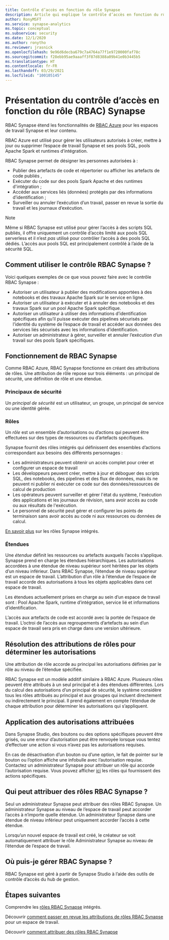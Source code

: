 ```yaml
---
title: Contrôle d’accès en fonction du rôle Synapse
description: Article qui explique le contrôle d’accès en fonction du rôle dans Azure Synapse Analytics
author: RonyMSFT
ms.service: synapse-analytics
ms.topic: conceptual
ms.subservice: security
ms.date: 12/1/2020
ms.author: ronytho
ms.reviewer: jrasnick
ms.openlocfilehash: 9e96d6decba679c7a4764a77f1e9720000faf78c
ms.sourcegitcommit: f28ebb95ae9aaaff3f87d8388a09b41e0b3445b5
ms.translationtype: HT
ms.contentlocale: fr-FR
ms.lasthandoff: 03/29/2021
ms.locfileid: "100105145"
---
```

# <a name="what-is-synapse-role-based-access-control-rbac"></a>Présentation du contrôle d’accès en fonction du rôle (RBAC) Synapse

RBAC Synapse étend les fonctionnalités de [RBAC Azure](../../role-based-access-control/overview.md) pour les espaces de travail Synapse et leur contenu. 

RBAC Azure est utilisé pour gérer les utilisateurs autorisés à créer, mettre à jour ou supprimer l’espace de travail Synapse et ses pools SQL, pools Apache Spark et runtimes d’intégration.

RBAC Synapse permet de désigner les personnes autorisées à :
- Publier des artefacts de code et répertorier ou afficher les artefacts de code publiés , 
- Exécuter du code sur des pools Spark Apache et des runtimes d'intégration ;
- Accéder aux services liés (données) protégés par des informations d’identification ; 
- Surveiller ou annuler l’exécution d’un travail, passer en revue la sortie du travail et les journaux d’exécution.  

>[!Note]
>Même si RBAC Synapse est utilisé pour gérer l’accès à des scripts SQL publiés, il offre uniquement un contrôle d’accès limité aux pools SQL serverless et il n’est _pas_ utilisé pour contrôler l’accès à des pools SQL dédiés.  L’accès aux pools SQL est principalement contrôlé à l’aide de la sécurité SQL.

## <a name="what-can-i-do-with-synapse-rbac"></a>Comment utiliser le contrôle RBAC Synapse ?

Voici quelques exemples de ce que vous pouvez faire avec le contrôle RBAC Synapse :
  - Autoriser un utilisateur à publier des modifications apportées à des notebooks et des travaux Apache Spark sur le service en ligne.
  - Autoriser un utilisateur à exécuter et à annuler des notebooks et des travaux Spark sur un pool Apache Spark spécifique.
  - Autoriser un utilisateur à utiliser des informations d’identification spécifiques afin qu’il puisse exécuter des pipelines sécurisés par l’identité du système de l’espace de travail et accéder aux données des services liés sécurisés avec les informations d’identification. 
  - Autoriser un administrateur à gérer, surveiller et annuler l’exécution d’un travail sur des pools Spark spécifiques.    

## <a name="how-synapse-rbac-works"></a>Fonctionnement de RBAC Synapse
Comme RBAC Azure, RBAC Synapse fonctionne en créant des attributions de rôles. Une attribution de rôle repose sur trois éléments : un principal de sécurité, une définition de rôle et une étendue.  

### <a name="security-principals"></a>Principaux de sécurité

Un _principal de sécurité_ est un utilisateur, un groupe, un principal de service ou une identité gérée.

### <a name="roles"></a>Rôles
 
Un _rôle_  est un ensemble d’autorisations ou d’actions qui peuvent être effectuées sur des types de ressources ou d’artefacts spécifiques.

Synapse fournit des rôles intégrés qui définissent des ensembles d’actions correspondant aux besoins des différents personnages :
- Les administrateurs peuvent obtenir un accès complet pour créer et configurer un espace de travail 
- Les développeurs peuvent créer, mettre à jour et déboguer des scripts SQL, des notebooks, des pipelines et des flux de données, mais ils ne peuvent ni publier ni exécuter ce code sur des données/ressources de calcul de production
- Les opérateurs peuvent surveiller et gérer l'état du système, l'exécution des applications et les journaux de révision, sans avoir accès au code ou aux résultats de l'exécution.
- Le personnel de sécurité peut gérer et configurer les points de terminaison sans avoir accès au code ni aux ressources ou données de calcul.

[En savoir plus](./synapse-workspace-synapse-rbac-roles.md) sur les rôles Synapse intégrés. 

### <a name="scopes"></a>Étendues

Une _étendue_ définit les ressources ou artefacts auxquels l’accès s’applique.  Synapse prend en charge les étendues hiérarchiques.  Les autorisations accordées à une étendue de niveau supérieur sont héritées par les objets d’un niveau inférieur.  Dans RBAC Synapse, l’étendue de niveau supérieur est un espace de travail.  L’attribution d’un rôle à l’étendue de l’espace de travail accorde des autorisations à tous les objets applicables dans cet espace de travail.  

Les étendues actuellement prises en charge au sein d’un espace de travail sont : Pool Apache Spark, runtime d’intégration, service lié et informations d’identification. 

L’accès aux artefacts de code est accordé avec la portée de l’espace de travail.  L’octroi de l’accès aux regroupements d’artefacts au sein d’un espace de travail sera pris en charge dans une version ultérieure.

## <a name="resolving-role-assignments-to-determine-permissions"></a>Résolution des attributions de rôles pour déterminer les autorisations

Une attribution de rôle accorde au principal les autorisations définies par le rôle au niveau de l’étendue spécifiée.

RBAC Synapse est un modèle additif similaire à RBAC Azure. Plusieurs rôles peuvent être attribués à un seul principal et à des étendues différentes. Lors du calcul des autorisations d’un principal de sécurité, le système considère tous les rôles attribués au principal et aux groupes qui incluent directement ou indirectement le principal.  Il prend également en compte l’étendue de chaque attribution pour déterminer les autorisations qui s’appliquent.  

## <a name="enforcing-assigned-permissions"></a>Application des autorisations attribuées

Dans Synapse Studio, des boutons ou des options spécifiques peuvent être grisés, ou une erreur d’autorisation peut être renvoyée lorsque vous tentez d’effectuer une action si vous n’avez pas les autorisations requises. 

En cas de désactivation d’un bouton ou d’une option, le fait de pointer sur le bouton ou l’option affiche une infobulle avec l’autorisation requise.  Contactez un administrateur Synapse pour attribuer un rôle qui accorde l’autorisation requise. Vous pouvez afficher [ici](./synapse-workspace-synapse-rbac-roles.md) les rôles qui fournissent des actions spécifiques.

## <a name="who-can-assign-synapse-rbac-roles"></a>Qui peut attribuer des rôles RBAC Synapse ?

Seul un administrateur Synapse peut attribuer des rôles RBAC Synapse.  Un administrateur Synapse au niveau de l’espace de travail peut accorder l’accès à n’importe quelle étendue.  Un administrateur Synapse dans une étendue de niveau inférieur peut uniquement accorder l’accès à cette étendue. 

Lorsqu’un nouvel espace de travail est créé, le créateur se voit automatiquement attribuer le rôle Administrateur Synapse au niveau de l’étendue de l’espace de travail.   

## <a name="where-do-i-manage-synapse-rbac"></a>Où puis-je gérer RBAC Synapse ?

RBAC Synapse est géré à partir de Synapse Studio à l’aide des outils de contrôle d’accès du hub de gestion. 

## <a name="next-steps"></a>Étapes suivantes

Comprendre les [rôles RBAC Synapse](./synapse-workspace-synapse-rbac-roles.md) intégrés.

Découvrir [comment passer en revue les attributions de rôles RBAC Synapse](./how-to-review-synapse-rbac-role-assignments.md) pour un espace de travail.

Découvrir [comment attribuer des rôles RBAC Synapse](./how-to-manage-synapse-rbac-role-assignments.md)